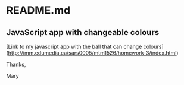 # README.md

## JavaScript app with changeable colours


[Link to my javascript app with the ball that can change colours] (http://imm.edumedia.ca/sars0005/mtm1526/homework-3/index.html)


Thanks,

Mary
